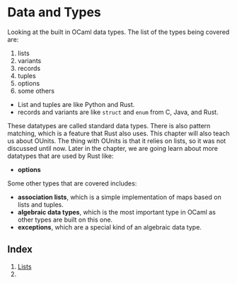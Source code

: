 # Data and Types

Looking at the built in OCaml data types. The list of the types being covered are:

1. lists
2. variants
3. records
4. tuples
5. options
6. some others

- List and tuples are like Python and Rust.
- records and variants are like `struct` and `enum` from C, Java, and Rust.

These datatypes are called standard data types. There is also pattern matching, which is a feature that Rust also uses. This chapter will also teach us about OUnits. The thing with OUnits is that it relies on lists, so it was not discussed until now. Later in the chapter, we are going learn about more datatypes that are used by Rust like:

- **options**

Some other types that are covered includes:

- **association lists**, which is a simple implementation of maps based on lists and tuples.
- **algebraic data types**, which is the most important type in OCaml as other types are built on this one.
- **exceptions**, which are a special kind of an algebraic data type.

## Index
1. [Lists](ch03_01_lists.md)
2. 